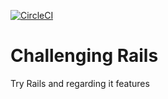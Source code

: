 [![CircleCI](https://circleci.com/gh/corselia/challenging-rails.svg?style=svg)](https://circleci.com/gh/corselia/challenging-rails)

# Challenging Rails
Try Rails and regarding it features

